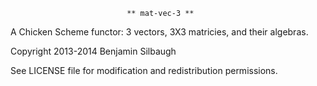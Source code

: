 
                              ** mat-vec-3 **

A Chicken Scheme functor: 3 vectors, 3X3 matricies, and their algebras.

Copyright 2013-2014 Benjamin Silbaugh

See LICENSE file for modification and redistribution permissions.